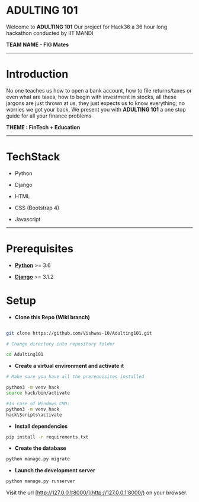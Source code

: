 
  

# ADULTING 101

  

Welcome to **ADULTING 101** Our project for Hack36 a 36 hour long hackathon conducted by IIT MANDI 

 **TEAM NAME -  FIG Mates**
 

  ---
# Introduction
No one teaches us how to open a bank account, how to file returns/taxes or even what are taxes, how to begin with investment in stocks, all these jargons are just thrown at us, they just expects us to know everything; no worries we got your back, We present you with **ADULTING 101** a one stop guide for all your finance problems

**THEME : FinTech + Education**
  

---
# TechStack

- Python

- Django

- HTML

- CSS (Bootstrap 4)

- Javascript


---

  

# Prerequisites

- [**Python**](https://www.python.org) >= 3.6

- [**Django**](https://www.djangoproject.com/download/) >= 3.1.2

  

# Setup

  

-  **Clone this Repo (Wiki branch)**

``` bash

git clone https://github.com/Vishwas-10/Adulting101.git

# Change directory into repository folder

cd Adulting101

```

  

-  **Create a virtual environment and activate it**

``` bash
# Make sure you have all the prerequisites installed

python3 -m venv hack
source hack/bin/activate

#In case of Windows CMD:
python3 -m venv hack
hack\Scripts\activate

```

  

-  **Install dependencies**

``` bash
pip install -r requirements.txt
```

  -  **Create the database**
  
``` bash
python manage.py migrate
```

  -  **Launch the development server**
  
``` bash
python manage.py runserver
```
Visit the url  [http://127.0.0.1:8000/](http://127.0.0.1:8000/)  on your browser.


